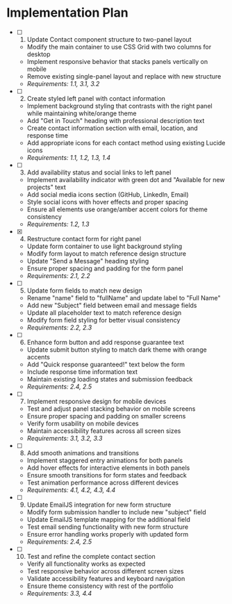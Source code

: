 # Implementation Plan

- [ ] 1. Update Contact component structure to two-panel layout
  - Modify the main container to use CSS Grid with two columns for desktop
  - Implement responsive behavior that stacks panels vertically on mobile
  - Remove existing single-panel layout and replace with new structure
  - _Requirements: 1.1, 3.1, 3.2_

- [ ] 2. Create styled left panel with contact information
  - Implement background styling that contrasts with the right panel while maintaining white/orange theme
  - Add "Get in Touch" heading with professional description text
  - Create contact information section with email, location, and response time
  - Add appropriate icons for each contact method using existing Lucide icons
  - _Requirements: 1.1, 1.2, 1.3, 1.4_

- [ ] 3. Add availability status and social links to left panel
  - Implement availability indicator with green dot and "Available for new projects" text
  - Add social media icons section (GitHub, LinkedIn, Email)
  - Style social icons with hover effects and proper spacing
  - Ensure all elements use orange/amber accent colors for theme consistency
  - _Requirements: 1.2, 1.3_

- [x] 4. Restructure contact form for right panel


  - Update form container to use light background styling
  - Modify form layout to match reference design structure
  - Update "Send a Message" heading styling
  - Ensure proper spacing and padding for the form panel
  - _Requirements: 2.1, 2.2_




- [ ] 5. Update form fields to match new design
  - Rename "name" field to "fullName" and update label to "Full Name"
  - Add new "Subject" field between email and message fields
  - Update all placeholder text to match reference design
  - Modify form field styling for better visual consistency
  - _Requirements: 2.2, 2.3_

- [ ] 6. Enhance form button and add response guarantee text
  - Update submit button styling to match dark theme with orange accents
  - Add "Quick response guaranteed!" text below the form
  - Include response time information text
  - Maintain existing loading states and submission feedback
  - _Requirements: 2.4, 2.5_

- [ ] 7. Implement responsive design for mobile devices
  - Test and adjust panel stacking behavior on mobile screens
  - Ensure proper spacing and padding on smaller screens
  - Verify form usability on mobile devices
  - Maintain accessibility features across all screen sizes
  - _Requirements: 3.1, 3.2, 3.3_

- [ ] 8. Add smooth animations and transitions
  - Implement staggered entry animations for both panels
  - Add hover effects for interactive elements in both panels
  - Ensure smooth transitions for form states and feedback
  - Test animation performance across different devices
  - _Requirements: 4.1, 4.2, 4.3, 4.4_

- [ ] 9. Update EmailJS integration for new form structure
  - Modify form submission handler to include new "subject" field
  - Update EmailJS template mapping for the additional field
  - Test email sending functionality with new form structure
  - Ensure error handling works properly with updated form
  - _Requirements: 2.4, 2.5_

- [ ] 10. Test and refine the complete contact section
  - Verify all functionality works as expected
  - Test responsive behavior across different screen sizes
  - Validate accessibility features and keyboard navigation
  - Ensure theme consistency with rest of the portfolio
  - _Requirements: 3.3, 4.4_